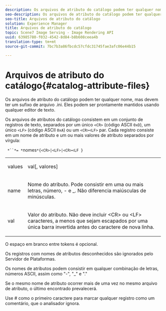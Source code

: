 ```yaml
---
description: Os arquivos de atributo do catálogo podem ter qualquer nome, mas devem ter um sufixo de arquivo .ini. Eles podem ser prontamente mantidos usando qualquer editor de texto.
seo-description: Os arquivos de atributo do catálogo podem ter qualquer nome, mas devem ter um sufixo de arquivo .ini. Eles podem ser prontamente mantidos usando qualquer editor de texto.
seo-title: Arquivos de atributo do catálogo
solution: Experience Manager
title: Arquivos de atributo do catálogo
topic: Scene7 Image Serving - Image Rendering API
uuid: 63985780-f032-4542-8d84-b8b608ceea4b
translation-type: tm+mt
source-git-commit: 7bc7b3a86fbcdc57cfdc31745fae3afc06e44b15

---
```



# Arquivos de atributo do catálogo{#catalog-attribute-files}

Os arquivos de atributo do catálogo podem ter qualquer nome, mas devem ter um sufixo de arquivo .ini. Eles podem ser prontamente mantidos usando qualquer editor de texto.

Os arquivos de atributos do catálogo consistem em um conjunto de registros de texto, separados por um único `<CR>` (código ASCII `0xD`), um único `<LF>` (código ASCII `0xA`) ou um `<CR><LF>` par. Cada registro consiste em um nome de atributo e um ou mais valores de atributo separados por vírgula:

` *``*= *`nomes`*{<CR>|<LF>|<CR><LF }`

<table id="simpletable_0F879121670046AE9414298725961303"> 
 <tr class="strow"> 
  <td class="stentry"> <p><span class="varname"> values</span> </p> </td> 
  <td class="stentry"> <p><span class="codeph"> <span class="varname"> val</span>[,<span class="varname"> valores</span>]</span> </p> </td> 
 </tr> 
 <tr class="strow"> 
  <td class="stentry"> <p><span class="varname"> name</span> </p> </td> 
  <td class="stentry"> <p>Nome do atributo. Pode consistir em uma ou mais letras, número, - e _. Não diferencia maiúsculas de minúsculas. </p></td> 
 </tr> 
 <tr class="strow"> 
  <td class="stentry"> <p><span class="varname"> val</span> </p></td> 
  <td class="stentry"> <p>Valor do atributo. Não deve incluir <span class="codeph"> &lt;CR&gt;</span> ou <span class="codeph"> &lt;LF&gt;</span> caracteres, a menos que sejam escapados por uma única barra invertida antes do caractere de nova linha. </p></td> 
 </tr> 
</table>

O espaço em branco entre tokens é opcional.

Os registros com nomes de atributos desconhecidos são ignorados pelo Servidor de Plataformas.

Os nomes de atributos podem consistir em qualquer combinação de letras, números ASCII, assim como &quot;-&quot;, &quot;_&quot; e &quot;.&quot;

Se o mesmo nome de atributo ocorrer mais de uma vez no mesmo arquivo de atributo, o último encontrado prevalecerá.

Use # como o primeiro caractere para marcar qualquer registro como um comentário, que o analisador ignora.
